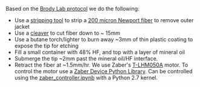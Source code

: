 Based on the [Brody Lab protocol](brody_lab_protocol.pdf) we do the following:
- Use a [stripping tool](http://www.fiberinstrumentsales.com/fis-lynx-precision-cleaver-with-fiber-basket.html) to strip a [200 micron Newport fiber](https://www.newport.com/p/F-MBB) to remove outer jacket
- Use a [cleaver](http://www.fiberinstrumentsales.com/fis-lynx-precision-cleaver-with-fiber-basket.html) to cut fiber down to ~ 15mm
- Use a butane torch/lighter to burn away ~3mm of thin plastic coating to expose the tip for etching
- Fill a small container with 48% HF, and top with a layer of mineral oil
- Submerge the tip ~2mm past the mineral oil/HF interface.
- Retract the fiber at ~1.5mm/hr. We use Zaber's [T-LHM050A](http://www.zaber.com/products/product_detail.php?detail=T-LHM050A) motor. To control the motor use a [Zaber Device Python Library](https://github.com/janelia-pypi/zaber_device_python). Can be controlled using the [zaber_controller.ipynb](zaber_controller.ipynb) with a Python 2.7 kernel.
